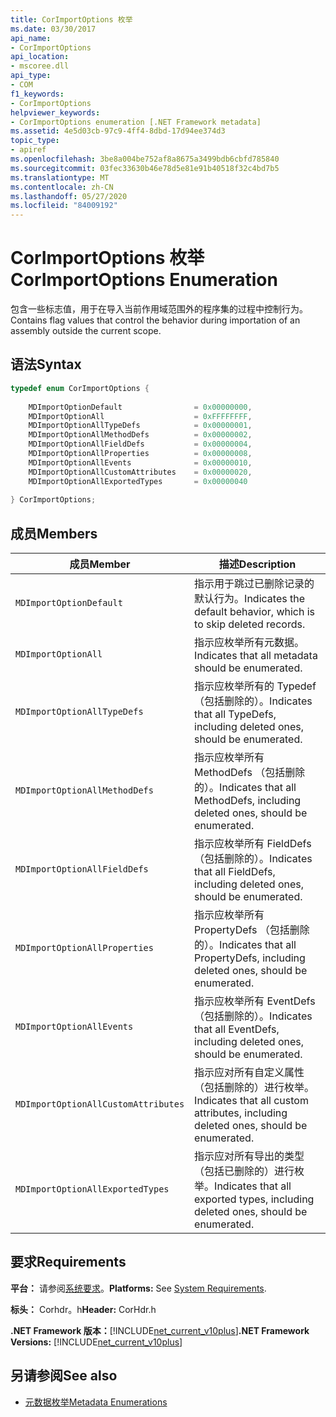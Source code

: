```yaml
---
title: CorImportOptions 枚举
ms.date: 03/30/2017
api_name:
- CorImportOptions
api_location:
- mscoree.dll
api_type:
- COM
f1_keywords:
- CorImportOptions
helpviewer_keywords:
- CorImportOptions enumeration [.NET Framework metadata]
ms.assetid: 4e5d03cb-97c9-4ff4-8dbd-17d94ee374d3
topic_type:
- apiref
ms.openlocfilehash: 3be8a004be752af8a8675a3499bdb6cbfd785840
ms.sourcegitcommit: 03fec33630b46e78d5e81e91b40518f32c4bd7b5
ms.translationtype: MT
ms.contentlocale: zh-CN
ms.lasthandoff: 05/27/2020
ms.locfileid: "84009192"
---
```

# <a name="corimportoptions-enumeration"></a><span data-ttu-id="912fa-102">CorImportOptions 枚举</span><span class="sxs-lookup"><span data-stu-id="912fa-102">CorImportOptions Enumeration</span></span>
<span data-ttu-id="912fa-103">包含一些标志值，用于在导入当前作用域范围外的程序集的过程中控制行为。</span><span class="sxs-lookup"><span data-stu-id="912fa-103">Contains flag values that control the behavior during importation of an assembly outside the current scope.</span></span>  
  
## <a name="syntax"></a><span data-ttu-id="912fa-104">语法</span><span class="sxs-lookup"><span data-stu-id="912fa-104">Syntax</span></span>  
  
```cpp  
typedef enum CorImportOptions {  
  
    MDImportOptionDefault                = 0x00000000,  
    MDImportOptionAll                    = 0xFFFFFFFF,  
    MDImportOptionAllTypeDefs            = 0x00000001,  
    MDImportOptionAllMethodDefs          = 0x00000002,  
    MDImportOptionAllFieldDefs           = 0x00000004,  
    MDImportOptionAllProperties          = 0x00000008,  
    MDImportOptionAllEvents              = 0x00000010,  
    MDImportOptionAllCustomAttributes    = 0x00000020,  
    MDImportOptionAllExportedTypes       = 0x00000040  
  
} CorImportOptions;  
```  
  
## <a name="members"></a><span data-ttu-id="912fa-105">成员</span><span class="sxs-lookup"><span data-stu-id="912fa-105">Members</span></span>  
  
|<span data-ttu-id="912fa-106">成员</span><span class="sxs-lookup"><span data-stu-id="912fa-106">Member</span></span>|<span data-ttu-id="912fa-107">描述</span><span class="sxs-lookup"><span data-stu-id="912fa-107">Description</span></span>|  
|------------|-----------------|  
|`MDImportOptionDefault`|<span data-ttu-id="912fa-108">指示用于跳过已删除记录的默认行为。</span><span class="sxs-lookup"><span data-stu-id="912fa-108">Indicates the default behavior, which is to skip deleted records.</span></span>|  
|`MDImportOptionAll`|<span data-ttu-id="912fa-109">指示应枚举所有元数据。</span><span class="sxs-lookup"><span data-stu-id="912fa-109">Indicates that all metadata should be enumerated.</span></span>|  
|`MDImportOptionAllTypeDefs`|<span data-ttu-id="912fa-110">指示应枚举所有的 Typedef （包括删除的）。</span><span class="sxs-lookup"><span data-stu-id="912fa-110">Indicates that all TypeDefs, including deleted ones, should be enumerated.</span></span>|  
|`MDImportOptionAllMethodDefs`|<span data-ttu-id="912fa-111">指示应枚举所有 MethodDefs （包括删除的）。</span><span class="sxs-lookup"><span data-stu-id="912fa-111">Indicates that all MethodDefs, including deleted ones, should be enumerated.</span></span>|  
|`MDImportOptionAllFieldDefs`|<span data-ttu-id="912fa-112">指示应枚举所有 FieldDefs （包括删除的）。</span><span class="sxs-lookup"><span data-stu-id="912fa-112">Indicates that all FieldDefs, including deleted ones, should be enumerated.</span></span>|  
|`MDImportOptionAllProperties`|<span data-ttu-id="912fa-113">指示应枚举所有 PropertyDefs （包括删除的）。</span><span class="sxs-lookup"><span data-stu-id="912fa-113">Indicates that all PropertyDefs, including deleted ones, should be enumerated.</span></span>|  
|`MDImportOptionAllEvents`|<span data-ttu-id="912fa-114">指示应枚举所有 EventDefs （包括删除的）。</span><span class="sxs-lookup"><span data-stu-id="912fa-114">Indicates that all EventDefs, including deleted ones, should be enumerated.</span></span>|  
|`MDImportOptionAllCustomAttributes`|<span data-ttu-id="912fa-115">指示应对所有自定义属性（包括删除的）进行枚举。</span><span class="sxs-lookup"><span data-stu-id="912fa-115">Indicates that all custom attributes, including deleted ones, should be enumerated.</span></span>|  
|`MDImportOptionAllExportedTypes`|<span data-ttu-id="912fa-116">指示应对所有导出的类型（包括已删除的）进行枚举。</span><span class="sxs-lookup"><span data-stu-id="912fa-116">Indicates that all exported types, including deleted ones, should be enumerated.</span></span>|  
  
## <a name="requirements"></a><span data-ttu-id="912fa-117">要求</span><span class="sxs-lookup"><span data-stu-id="912fa-117">Requirements</span></span>  
 <span data-ttu-id="912fa-118">**平台：** 请参阅[系统要求](../../get-started/system-requirements.md)。</span><span class="sxs-lookup"><span data-stu-id="912fa-118">**Platforms:** See [System Requirements](../../get-started/system-requirements.md).</span></span>  
  
 <span data-ttu-id="912fa-119">**标头：** Corhdr。h</span><span class="sxs-lookup"><span data-stu-id="912fa-119">**Header:** CorHdr.h</span></span>  
  
 <span data-ttu-id="912fa-120">**.NET Framework 版本：**[!INCLUDE[net_current_v10plus](../../../../includes/net-current-v10plus-md.md)]</span><span class="sxs-lookup"><span data-stu-id="912fa-120">**.NET Framework Versions:** [!INCLUDE[net_current_v10plus](../../../../includes/net-current-v10plus-md.md)]</span></span>  
  
## <a name="see-also"></a><span data-ttu-id="912fa-121">另请参阅</span><span class="sxs-lookup"><span data-stu-id="912fa-121">See also</span></span>

- [<span data-ttu-id="912fa-122">元数据枚举</span><span class="sxs-lookup"><span data-stu-id="912fa-122">Metadata Enumerations</span></span>](metadata-enumerations.md)
